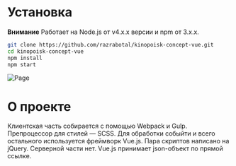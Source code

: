 # Установка

**Внимание** 
Работает на Node.js от v4.x.x версии и npm от 3.x.x.

```bash
git clone https://github.com/razrabotal/kinopoisk-concept-vue.git
cd kinopoisk-concept-vue
npm install
npm start
```

![Page](http://sdelal.xyz/video/kinopoisk.jpg)

# О проекте

Клиентская часть собирается с помощью Webpack и Gulp. Препроцессор для стилей — SCSS. Для обработки собыйти и всего остального используется фреймворк Vue.js. Пара скриптов написано на jQuery. Серверной части нет. Vue.js принимает json-объект по прямой ссылке.




 
